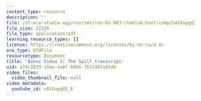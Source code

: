 ```yaml
---
content_type: resource
description: ''
file: /ol-ocw-studio-app/courses/res-hs-003-chemlab-boot-camp/nAtEwpgQI_E_transcript.pdf
file_size: 22226
file_type: application/pdf
learning_resource_types: []
license: https://creativecommons.org/licenses/by-nc-sa/4.0/
ocw_type: OCWFile
resourcetype: Document
title: 'Bonus Video 2: The Spill transcript'
uid: a74c2819-16ee-4a8f-b0b5-7637487a87d9
video_files:
  video_thumbnail_file: null
video_metadata:
  youtube_id: nAtEwpgQI_E
---
```

